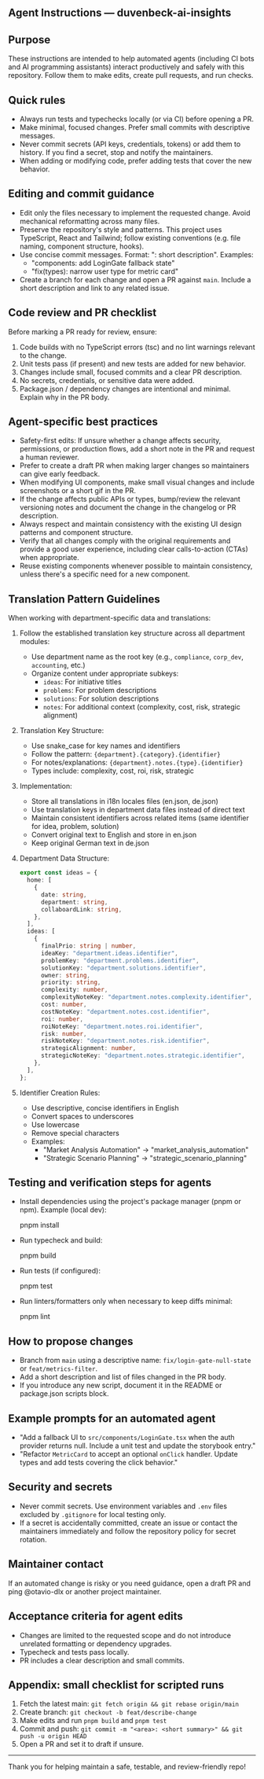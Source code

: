 ## Agent Instructions — duvenbeck-ai-insights
 
## Purpose
 
These instructions are intended to help automated agents (including CI bots and AI programming assistants) interact productively and safely with this repository. Follow them to make edits, create pull requests, and run checks.
 
## Quick rules
 
- Always run tests and typechecks locally (or via CI) before opening a PR.
- Make minimal, focused changes. Prefer small commits with descriptive messages.
- Never commit secrets (API keys, credentials, tokens) or add them to history. If you find a secret, stop and notify the maintainers.
- When adding or modifying code, prefer adding tests that cover the new behavior.
 
## Editing and commit guidance
 
- Edit only the files necessary to implement the requested change. Avoid mechanical reformatting across many files.
- Preserve the repository's style and patterns. This project uses TypeScript, React and Tailwind; follow existing conventions (e.g. file naming, component structure, hooks).
- Use concise commit messages. Format: "<area>: short description". Examples:
  - "components: add LoginGate fallback state"
  - "fix(types): narrow user type for metric card"
- Create a branch for each change and open a PR against `main`. Include a short description and link to any related issue.
 
## Code review and PR checklist
 
Before marking a PR ready for review, ensure:
 
1. Code builds with no TypeScript errors (tsc) and no lint warnings relevant to the change.
2. Unit tests pass (if present) and new tests are added for new behavior.
3. Changes include small, focused commits and a clear PR description.
4. No secrets, credentials, or sensitive data were added.
5. Package.json / dependency changes are intentional and minimal. Explain why in the PR body.
 
## Agent-specific best practices
 
- Safety-first edits: If unsure whether a change affects security, permissions, or production flows, add a short note in the PR and request a human reviewer.
- Prefer to create a draft PR when making larger changes so maintainers can give early feedback.
- When modifying UI components, make small visual changes and include screenshots or a short gif in the PR.
- If the change affects public APIs or types, bump/review the relevant versioning notes and document the change in the changelog or PR description.
- Always respect and maintain consistency with the existing UI design patterns and component structure.
- Verify that all changes comply with the original requirements and provide a good user experience, including clear calls-to-action (CTAs) when appropriate.
- Reuse existing components whenever possible to maintain consistency, unless there's a specific need for a new component.
 
## Translation Pattern Guidelines
 
When working with department-specific data and translations:

1. Follow the established translation key structure across all department modules:

   - Use department name as the root key (e.g., `compliance`, `corp_dev`, `accounting`, etc.)
   - Organize content under appropriate subkeys:
     - `ideas`: For initiative titles
     - `problems`: For problem descriptions
     - `solutions`: For solution descriptions
     - `notes`: For additional context (complexity, cost, risk, strategic alignment)

2. Translation Key Structure:

   - Use snake_case for key names and identifiers
   - Follow the pattern: `{department}.{category}.{identifier}`
   - For notes/explanations: `{department}.notes.{type}.{identifier}`
   - Types include: complexity, cost, roi, risk, strategic

3. Implementation:

   - Store all translations in i18n locales files (en.json, de.json)
   - Use translation keys in department data files instead of direct text
   - Maintain consistent identifiers across related items (same identifier for idea, problem, solution)
   - Convert original text to English and store in en.json
   - Keep original German text in de.json

4. Department Data Structure:

   ```typescript
   export const ideas = {
     home: [
       {
         date: string,
         department: string,
         collaboardLink: string,
       },
     ],
     ideas: [
       {
         finalPrio: string | number,
         ideaKey: "department.ideas.identifier",
         problemKey: "department.problems.identifier",
         solutionKey: "department.solutions.identifier",
         owner: string,
         priority: string,
         complexity: number,
         complexityNoteKey: "department.notes.complexity.identifier",
         cost: number,
         costNoteKey: "department.notes.cost.identifier",
         roi: number,
         roiNoteKey: "department.notes.roi.identifier",
         risk: number,
         riskNoteKey: "department.notes.risk.identifier",
         strategicAlignment: number,
         strategicNoteKey: "department.notes.strategic.identifier",
       },
     ],
   };
   ```

5. Identifier Creation Rules:
   - Use descriptive, concise identifiers in English
   - Convert spaces to underscores
   - Use lowercase
   - Remove special characters
   - Examples:
     - "Market Analysis Automation" → "market_analysis_automation"
     - "Strategic Scenario Planning" → "strategic_scenario_planning"

## Testing and verification steps for agents
 
- Install dependencies using the project's package manager (pnpm or npm). Example (local dev):
 
  pnpm install
 
- Run typecheck and build:
 
  pnpm build
 
- Run tests (if configured):
 
  pnpm test
 
- Run linters/formatters only when necessary to keep diffs minimal:
 
  pnpm lint
 
## How to propose changes
 
- Branch from `main` using a descriptive name: `fix/login-gate-null-state` or `feat/metrics-filter`.
- Add a short description and list of files changed in the PR body.
- If you introduce any new script, document it in the README or package.json scripts block.
 
## Example prompts for an automated agent
 
- "Add a fallback UI to `src/components/LoginGate.tsx` when the auth provider returns null. Include a unit test and update the storybook entry."
- "Refactor `MetricCard` to accept an optional `onClick` handler. Update types and add tests covering the click behavior."
 
## Security and secrets
 
- Never commit secrets. Use environment variables and `.env` files excluded by `.gitignore` for local testing only.
- If a secret is accidentally committed, create an issue or contact the maintainers immediately and follow the repository policy for secret rotation.
 
## Maintainer contact
 
If an automated change is risky or you need guidance, open a draft PR and ping @otavio-dlx or another project maintainer.
 
## Acceptance criteria for agent edits
 
- Changes are limited to the requested scope and do not introduce unrelated formatting or dependency upgrades.
- Typecheck and tests pass locally.
- PR includes a clear description and small commits.
 
## Appendix: small checklist for scripted runs
 
1. Fetch the latest main: `git fetch origin && git rebase origin/main`
2. Create branch: `git checkout -b feat/describe-change`
3. Make edits and run `pnpm build` and `pnpm test`
4. Commit and push: `git commit -m "<area>: <short summary>" && git push -u origin HEAD`
5. Open a PR and set it to draft if unsure.
 
---
 
Thank you for helping maintain a safe, testable, and review-friendly repo!
 